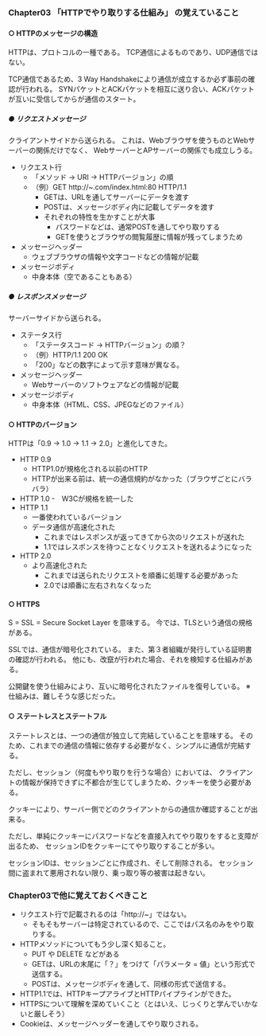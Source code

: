 ### Chapter03 「HTTPでやり取りする仕組み」 の覚えていること

#### ○ HTTPのメッセージの構造

HTTPは、プロトコルの一種である。
TCP通信によるものであり、UDP通信ではない。

TCP通信であるため、3 Way Handshakeにより通信が成立するか必ず事前の確認が行われる。
SYNパケットとACKパケットを相互に送り合い、ACKパケットが互いに受信してからが通信のスタート。

##### ● リクエストメッセージ

クライアントサイドから送られる。
これは、Webブラウザを使うものとWebサーバーの関係だけでなく、
WebサーバーとAPサーバーの関係でも成立しうる。

- リクエスト行
  - 「メソッド → URI → HTTPバージョン」の順
  - （例）GET http://~.com/index.html:80 HTTP/1.1
    - GETは、URLを通してサーバーにデータを渡す
    - POSTは、メッセージボディ内に記載してデータを渡す
    - それぞれの特性を生かすことが大事
      - パスワードなどは、通常POSTを通してやり取りする
      - GETを使うとブラウザの閲覧履歴に情報が残ってしまうため
- メッセージヘッダー
  - ウェブブラウザの情報や文字コードなどの情報が記載
- メッセージボディ
  - 中身本体（空であることもある）

##### ● レスポンスメッセージ

サーバーサイドから送られる。

- ステータス行
  - 「ステータスコード → HTTPバージョン」の順？
  - （例）HTTP/1.1 200 OK 
  - 「200」などの数字によって示す意味が異なる。
- メッセージヘッダー
  - Webサーバーのソフトウェアなどの情報が記載
- メッセージボディ
  - 中身本体（HTML、CSS、JPEGなどのファイル）

#### ○ HTTPのバージョン

HTTPは「0.9 → 1.0 → 1.1 → 2.0」と進化してきた。

- HTTP 0.9
  - HTTP1.0が規格化される以前のHTTP
  - HTTPが出来る前は、統一の通信規約がなかった（ブラウザごとにバラバラ）
- HTTP 1.0
  -　W3Cが規格を統一した
- HTTP 1.1
  - 一番使われているバージョン
  - データ通信が高速化された
    - これまではレスポンスが返ってきてから次のリクエストが送れた
    - 1.1ではレスポンスを待つことなくリクエストを送れるようになった
- HTTP 2.0
  - より高速化された
    - これまでは送られたリクエストを順番に処理する必要があった
    - 2.0では順番に左右されなくなった

#### ○ HTTPS

S = SSL = Secure Socket Layer を意味する。
今では、TLSという通信の規格がある。

SSLでは、通信が暗号化されている。
また、第３者組織が発行している証明書の確認が行われる。
他にも、改竄が行われた場合、それを検知する仕組みがある。

公開鍵を使う仕組みにより、互いに暗号化されたファイルを復号している。
※　仕組みは、難しそうな感じだった。

#### ○ ステートレスとステートフル

ステートレスとは、一つの通信が独立して完結していることを意味する。
そのため、これまでの通信の情報に依存する必要がなく、シンプルに通信が完結する。

ただし、セッション（何度もやり取りを行うな場合）においては、
クライアントの情報が保持できずに不都合が生じてしまうため、クッキーを使う必要がある。

クッキーにより、サーバー側でどのクライアントからの通信か確認することが出来る。

ただし、単純にクッキーにパスワードなどを直接入れてやり取りをすると支障が出るため、
セッションIDをクッキーにてやり取りすることが多い。

セッションIDは、セッションごとに作成され、そして削除される。
セッション間に盗まれて悪用されない限り、乗っ取り等の被害は起きない。

### Chapter03で他に覚えておくべきこと

- リクエスト行で記載されるのは「http\://~」ではない。
  - そもそもサーバーは特定されているので、ここではパス名のみをやり取りする。
- HTTPメソッドについてもう少し深く知ること。
  - PUT や DELETE などがある
  - GETは、URLの末尾に「？」をつけて「パラメータ = 値」という形式で送信する。
  - POSTは、メッセージボディを通して、同様の形式で送信する。
- HTTP1.1では、HTTPキープアライブとHTTPパイプラインができた。
- HTTPSについて理解を深めていくこと（とはいえ、じっくりと学んでいかないと厳しそう）
- Cookieは、メッセージヘッダーを通してやり取りされる。
